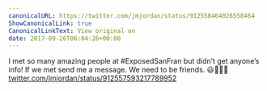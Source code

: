 ```yaml
---
canonicalURL: https://twitter.com/jmjordan/status/912558464026558464
ShowCanonicalLink: true
CanonicalLinkText: View original on
date: 2017-09-26T06:04:26+00:00
---
```

I met so many amazing people at #ExposedSanFran but didn’t get anyone’s info! If we met send me a message. We need to be friends. 😃🌈👍🏻 [twitter.com/jmjordan/status/912557593217789952](https://twitter.com/jmjordan/status/912557593217789952)